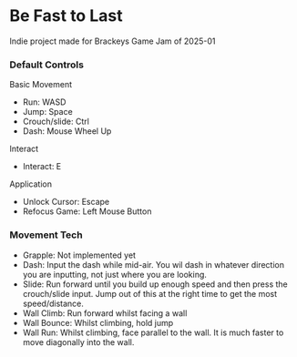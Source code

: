 # Be Fast to Last
Indie project made for Brackeys Game Jam of 2025-01

### Default Controls  
Basic Movement
- Run: WASD
- Jump: Space
- Crouch/slide: Ctrl
- Dash: Mouse Wheel Up
  
Interact
- Interact: E
  
Application  
- Unlock Cursor: Escape
- Refocus Game: Left Mouse Button

### Movement Tech
- Grapple: Not implemented yet
- Dash: Input the dash while mid-air. You wil dash in whatever direction you are inputting, not just where you are looking.
- Slide: Run forward until you build up enough speed and then press the crouch/slide input. Jump out of this at the right time to get the most speed/distance.
- Wall Climb: Run forward whilst facing a wall
- Wall Bounce: Whilst climbing, hold jump
- Wall Run: Whilst climbing, face parallel to the wall. It is much faster to move diagonally into the wall.
